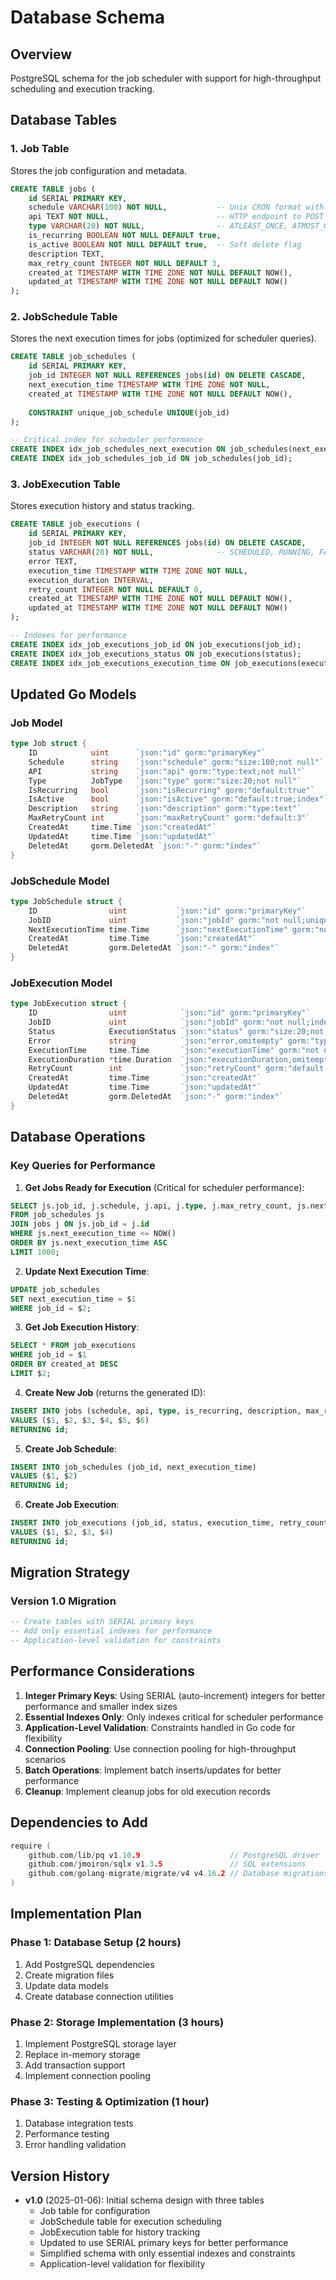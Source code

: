 # Database Schema

## Overview
PostgreSQL schema for the job scheduler with support for high-throughput scheduling and execution tracking.

## Database Tables

### 1. Job Table
Stores the job configuration and metadata.

```sql
CREATE TABLE jobs (
    id SERIAL PRIMARY KEY,
    schedule VARCHAR(100) NOT NULL,           -- Unix CRON format with seconds
    api TEXT NOT NULL,                        -- HTTP endpoint to POST to
    type VARCHAR(20) NOT NULL,                -- ATLEAST_ONCE, ATMOST_ONCE
    is_recurring BOOLEAN NOT NULL DEFAULT true,
    is_active BOOLEAN NOT NULL DEFAULT true,  -- Soft delete flag
    description TEXT,
    max_retry_count INTEGER NOT NULL DEFAULT 3,
    created_at TIMESTAMP WITH TIME ZONE NOT NULL DEFAULT NOW(),
    updated_at TIMESTAMP WITH TIME ZONE NOT NULL DEFAULT NOW()
);
```

### 2. JobSchedule Table
Stores the next execution times for jobs (optimized for scheduler queries).

```sql
CREATE TABLE job_schedules (
    id SERIAL PRIMARY KEY,
    job_id INTEGER NOT NULL REFERENCES jobs(id) ON DELETE CASCADE,
    next_execution_time TIMESTAMP WITH TIME ZONE NOT NULL,
    created_at TIMESTAMP WITH TIME ZONE NOT NULL DEFAULT NOW(),
    
    CONSTRAINT unique_job_schedule UNIQUE(job_id)
);

-- Critical index for scheduler performance
CREATE INDEX idx_job_schedules_next_execution ON job_schedules(next_execution_time);
CREATE INDEX idx_job_schedules_job_id ON job_schedules(job_id);
```

### 3. JobExecution Table
Stores execution history and status tracking.

```sql
CREATE TABLE job_executions (
    id SERIAL PRIMARY KEY,
    job_id INTEGER NOT NULL REFERENCES jobs(id) ON DELETE CASCADE,
    status VARCHAR(20) NOT NULL,              -- SCHEDULED, RUNNING, FAILED, SUCCESS
    error TEXT,
    execution_time TIMESTAMP WITH TIME ZONE NOT NULL,
    execution_duration INTERVAL,
    retry_count INTEGER NOT NULL DEFAULT 0,
    created_at TIMESTAMP WITH TIME ZONE NOT NULL DEFAULT NOW(),
    updated_at TIMESTAMP WITH TIME ZONE NOT NULL DEFAULT NOW()
);

-- Indexes for performance
CREATE INDEX idx_job_executions_job_id ON job_executions(job_id);
CREATE INDEX idx_job_executions_status ON job_executions(status);
CREATE INDEX idx_job_executions_execution_time ON job_executions(execution_time);
```

## Updated Go Models

### Job Model
```go
type Job struct {
    ID            uint      `json:"id" gorm:"primaryKey"`
    Schedule      string    `json:"schedule" gorm:"size:100;not null"`
    API           string    `json:"api" gorm:"type:text;not null"`
    Type          JobType   `json:"type" gorm:"size:20;not null"`
    IsRecurring   bool      `json:"isRecurring" gorm:"default:true"`
    IsActive      bool      `json:"isActive" gorm:"default:true;index"`
    Description   string    `json:"description" gorm:"type:text"`
    MaxRetryCount int       `json:"maxRetryCount" gorm:"default:3"`
    CreatedAt     time.Time `json:"createdAt"`
    UpdatedAt     time.Time `json:"updatedAt"`
    DeletedAt     gorm.DeletedAt `json:"-" gorm:"index"`
}
```

### JobSchedule Model
```go
type JobSchedule struct {
    ID                uint           `json:"id" gorm:"primaryKey"`
    JobID             uint           `json:"jobId" gorm:"not null;uniqueIndex;index"`
    NextExecutionTime time.Time      `json:"nextExecutionTime" gorm:"not null;index"`
    CreatedAt         time.Time      `json:"createdAt"`
    DeletedAt         gorm.DeletedAt `json:"-" gorm:"index"`
}
```

### JobExecution Model
```go
type JobExecution struct {
    ID                uint            `json:"id" gorm:"primaryKey"`
    JobID             uint            `json:"jobId" gorm:"not null;index"`
    Status            ExecutionStatus `json:"status" gorm:"size:20;not null;index"`
    Error             string          `json:"error,omitempty" gorm:"type:text"`
    ExecutionTime     time.Time       `json:"executionTime" gorm:"not null;index"`
    ExecutionDuration *time.Duration  `json:"executionDuration,omitempty"`
    RetryCount        int             `json:"retryCount" gorm:"default:0"`
    CreatedAt         time.Time       `json:"createdAt"`
    UpdatedAt         time.Time       `json:"updatedAt"`
    DeletedAt         gorm.DeletedAt  `json:"-" gorm:"index"`
}
```

## Database Operations

### Key Queries for Performance

1. **Get Jobs Ready for Execution** (Critical for scheduler performance):
```sql
SELECT js.job_id, j.schedule, j.api, j.type, j.max_retry_count, js.next_execution_time
FROM job_schedules js
JOIN jobs j ON js.job_id = j.id
WHERE js.next_execution_time <= NOW()
ORDER BY js.next_execution_time ASC
LIMIT 1000;
```

2. **Update Next Execution Time**:
```sql
UPDATE job_schedules 
SET next_execution_time = $1 
WHERE job_id = $2;
```

3. **Get Job Execution History**:
```sql
SELECT * FROM job_executions 
WHERE job_id = $1 
ORDER BY created_at DESC 
LIMIT $2;
```

4. **Create New Job** (returns the generated ID):
```sql
INSERT INTO jobs (schedule, api, type, is_recurring, description, max_retry_count)
VALUES ($1, $2, $3, $4, $5, $6)
RETURNING id;
```

5. **Create Job Schedule**:
```sql
INSERT INTO job_schedules (job_id, next_execution_time)
VALUES ($1, $2)
RETURNING id;
```

6. **Create Job Execution**:
```sql
INSERT INTO job_executions (job_id, status, execution_time, retry_count)
VALUES ($1, $2, $3, $4)
RETURNING id;
```

## Migration Strategy

### Version 1.0 Migration
```sql
-- Create tables with SERIAL primary keys
-- Add only essential indexes for performance
-- Application-level validation for constraints
```

## Performance Considerations

1. **Integer Primary Keys**: Using SERIAL (auto-increment) integers for better performance and smaller index sizes
2. **Essential Indexes Only**: Only indexes critical for scheduler performance
3. **Application-Level Validation**: Constraints handled in Go code for flexibility
4. **Connection Pooling**: Use connection pooling for high-throughput scenarios
5. **Batch Operations**: Implement batch inserts/updates for better performance
6. **Cleanup**: Implement cleanup jobs for old execution records

## Dependencies to Add

```go
require (
    github.com/lib/pq v1.10.9                    // PostgreSQL driver
    github.com/jmoiron/sqlx v1.3.5               // SQL extensions
    github.com/golang-migrate/migrate/v4 v4.16.2 // Database migrations
)
```

## Implementation Plan

### Phase 1: Database Setup (2 hours)
1. Add PostgreSQL dependencies
2. Create migration files
3. Update data models
4. Create database connection utilities

### Phase 2: Storage Implementation (3 hours)
1. Implement PostgreSQL storage layer
2. Replace in-memory storage
3. Add transaction support
4. Implement connection pooling

### Phase 3: Testing & Optimization (1 hour)
1. Database integration tests
2. Performance testing
3. Error handling validation

## Version History

- **v1.0** (2025-01-06): Initial schema design with three tables
  - Job table for configuration
  - JobSchedule table for execution scheduling
  - JobExecution table for history tracking
  - Updated to use SERIAL primary keys for better performance
  - Simplified schema with only essential indexes and constraints
  - Application-level validation for flexibility
